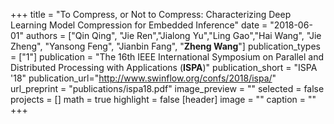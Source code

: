 +++
title = "To Compress, or Not to Compress: Characterizing Deep Learning Model Compression for Embedded Inference"
date = "2018-06-01"
authors = ["Qin Qing", "Jie Ren","Jialong Yu","Ling Gao","Hai Wang", "Jie Zheng", "Yansong Feng", "Jianbin Fang", "**Zheng Wang**"]
publication_types = ["1"]
publication = "The 16th IEEE International Symposium on Parallel and Distributed Processing with Applications (**ISPA**)"
publication_short = "ISPA '18"
publication_url="http://www.swinflow.org/confs/2018/ispa/"
url_preprint = "publications/ispa18.pdf"
image_preview = ""
selected = false
projects = []
math = true
highlight = false
[header]
image = ""
caption = ""
+++

